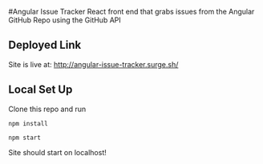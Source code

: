 #Angular Issue Tracker
React front end that grabs issues from the Angular GitHub Repo using the GitHub API

## Deployed Link
Site is live at: http://angular-issue-tracker.surge.sh/

## Local Set Up
Clone this repo and run

`npm install`

`npm start`

Site should start on localhost!